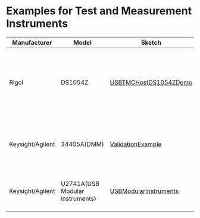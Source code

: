 # Examples for Test and Measurement Instruments


| Manufacturer        | Model              | Sketch  | Description  |
|---------------------|--------------------|-|-|
| Rigol               | DS1054Z            |  [USBTMCHostDS1054ZDemo](USBTMCHostDS1054ZDemo)| RUN/STOP, change channle settings, and change measurement settings. The demonstration is [here](https://youtu.be/sLFJQBhXwgE). |
| Keysight/Agilent    | 34405A(DMM) |  [ValidationExample](ValidationExample)| Specifying VID, PID, and serial number.(Specifying the serial number is disabled) |
| Keysight/Agilent    | U2741A(USB Modular instruments) |  [USBModularInstruments](USBModularInstruments)| Change to USBTMC device from the initial state. |
